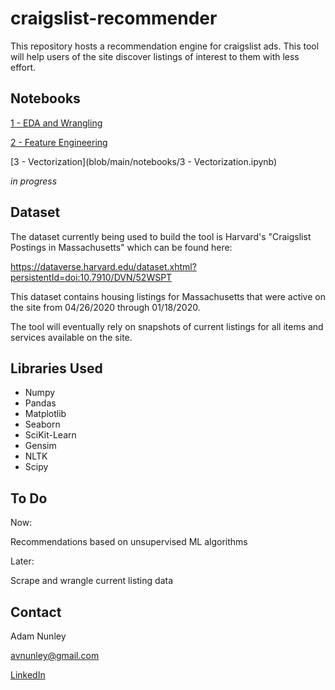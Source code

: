# craigslist-recommender

This repository hosts a recommendation engine for craigslist ads. This tool will help users of the site discover listings of interest to them with less effort.

## Notebooks

[1 - EDA and Wrangling](https://github.com/AVNunley/craigslist-recommender/blob/main/notebooks/1%20-%20EDA%20and%20Wrangling.ipynb)

[2 - Feature Engineering](https://github.com/AVNunley/craigslist-recommender/blob/main/notebooks/2%20-%20Feature%20Engineering.ipynb)

[3 - Vectorization](blob/main/notebooks/3 - Vectorization.ipynb)

_in progress_

## Dataset

The dataset currently being used to build the tool is Harvard's "Craigslist Postings in Massachusetts" which can be found here:

https://dataverse.harvard.edu/dataset.xhtml?persistentId=doi:10.7910/DVN/52WSPT

This dataset contains housing listings for Massachusetts that were active on the site from 04/26/2020 through 01/18/2020.

The tool will eventually rely on snapshots of current listings for all items and services available on the site.

## Libraries Used
- Numpy
- Pandas
- Matplotlib
- Seaborn
- SciKit-Learn
- Gensim
- NLTK
- Scipy

## To Do

Now:

Recommendations based on unsupervised ML algorithms

Later:

Scrape and wrangle current listing data

## Contact
Adam Nunley

avnunley@gmail.com

[LinkedIn](https://www.linkedin.com/in/adamnunley)
